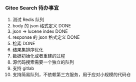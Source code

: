 ### Gitee Search 待办事宜

1. 测试 Redis 队列
2. body 的 json 格式定义         DONE
3. json -> lucene index        DONE
4. response 的 json 格式定义     DONE
5. 检索                        DONE
6. 结果集排序优化
6. 数据初始化或者重建的过程
7. 源代码搜索需要一个独立的队列
8. 支持 gitlab
9. 支持简易队列，不依赖第三方服务，用于应对小规模的代码仓